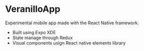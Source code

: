# VeranilloApp

Experimental mobile app made with the React Native framework.

- Built using Expo XDE
- State manage through Redux
- Visual components usign React native elements library
